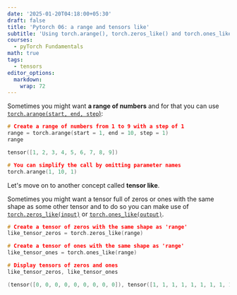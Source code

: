 ```yaml
---
date: '2025-01-20T04:18:00+05:30'
draft: false
title: 'Pytorch 06: a range and tensors like'
subtitle: 'Using torch.arange(), torch.zeros_like() and torch.ones_like() '
courses:
  - pyTorch Fundamentals
math: true
tags:
  - tensors
editor_options: 
  markdown: 
    wrap: 72
---
```


Sometimes you might want **a range of numbers** and for that you can use [`torch.arange(start, end, step`)](https://pytorch.org/docs/stable/generated/torch.arange.html):

```c
# Create a range of numbers from 1 to 9 with a step of 1
range = torch.arange(start = 1, end = 10, step = 1)
range
```
```c
tensor([1, 2, 3, 4, 5, 6, 7, 8, 9])
```
```c
# You can simplify the call by omitting parameter names
torch.arange(1, 10, 1)
```

Let's move on to another concept called **tensor like**. 

Sometimes you might want a tensor full of zeros or ones with the same shape as some other tensor and to do so you can make use of [`torch.zeros_like(input)`](https://pytorch.org/docs/stable/generated/torch.zeros_like.html) or [`torch.ones_like(output)`](https://pytorch.org/docs/stable/generated/torch.zeros_like.html).

```c
# Create a tensor of zeros with the same shape as 'range'
like_tensor_zeros = torch.zeros_like(range)

# Create a tensor of ones with the same shape as 'range'
like_tensor_ones = torch.ones_like(range)

# Display tensors of zeros and ones
like_tensor_zeros, like_tensor_ones
```
```c
(tensor([0, 0, 0, 0, 0, 0, 0, 0, 0]), tensor([1, 1, 1, 1, 1, 1, 1, 1, 1]))
```